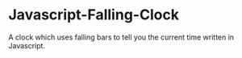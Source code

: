 # Javascript-Falling-Clock
A clock which uses falling bars to tell you the current time written in Javascript.
